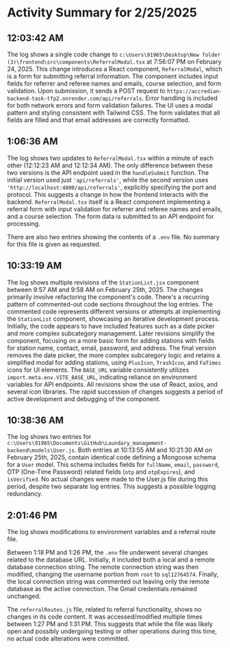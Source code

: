 # Activity Summary for 2/25/2025

## 12:03:42 AM
The log shows a single code change to `c:\Users\91965\Desktop\New folder (3)\frontend\src\components\ReferralModal.tsx` at 7:56:07 PM on February 24, 2025.  This change introduces a React component, `ReferralModal`, which is a form for submitting referral information.  The component includes input fields for referrer and referee names and emails, course selection, and form validation.  Upon submission, it sends a POST request to `https://accredian-backend-task-tfp2.onrender.com/api/referrals`.  Error handling is included for both network errors and form validation failures. The UI uses a modal pattern and styling consistent with Tailwind CSS.  The form validates that all fields are filled and that email addresses are correctly formatted.


## 1:06:36 AM
The log shows two updates to `ReferralModal.tsx` within a minute of each other (12:12:23 AM and 12:12:34 AM).  The only difference between these two versions is the API endpoint used in the `handleSubmit` function. The initial version used just `'api/referrals'`, while the second version uses `'http://localhost:4000/api/referrals'`, explicitly specifying the port and protocol. This suggests a change in how the frontend interacts with the backend.  `ReferralModal.tsx` itself is a React component implementing a referral form with input validation for referrer and referee names and emails, and a course selection. The form data is submitted to an API endpoint for processing.


There are also two entries showing the contents of a `.env` file.  No summary for this file is given as requested.


## 10:33:19 AM
The log shows multiple revisions of the `StationList.jsx` component between 9:57 AM and 9:58 AM on February 25th, 2025.  The changes primarily involve refactoring the component's code.  There's a recurring pattern of commented-out code sections throughout the log entries.  The commented code represents different versions or attempts at implementing the `StationList` component, showcasing an iterative development process.  Initially, the code appears to have included features such as a date picker and more complex subcategory management.  Later revisions simplify the component, focusing on a more basic form for adding stations with fields for station name, contact, email, password, and address. The final version removes the date picker,  the more complex subcategory logic and retains a simplified modal for adding stations, using `PlusIcon`, `TrashIcon`, and `FaTimes` icons for UI elements.  The `BASE_URL` variable consistently utilizes `import.meta.env.VITE_BASE_URL`, indicating reliance on environment variables for API endpoints.  All revisions show the use of React, axios, and several icon libraries.  The rapid succession of changes suggests a period of active development and debugging of the component.


## 10:38:36 AM
The log shows two entries for `c:\Users\91965\Documents\GitHub\Laundary_management-backend\models\User.js`.  Both entries at 10:13:55 AM and 10:21:30 AM on February 25th, 2025, contain identical code defining a Mongoose schema for a `User` model.  This schema includes fields for `fullName`, `email`, `password`, OTP (One-Time Password) related fields (`otp` and `otpExpires`), and `isVerified`.  No actual changes were made to the User.js file during this period, despite two separate log entries.  This suggests a possible logging redundancy.


## 2:01:46 PM
The log shows modifications to environment variables and a referral route file.

Between 1:18 PM and 1:26 PM, the `.env` file underwent several changes related to the database URL.  Initially, it included both a local and a remote database connection string. The remote connection string was then modified, changing the username portion from `root` to `sql12764574`. Finally, the local connection string was commented out leaving only the remote database as the active connection. The Gmail credentials remained unchanged.


The `referralRoutes.js` file, related to referral functionality, shows no changes in its code content. It was accessed/modified multiple times between 1:27 PM and 1:31 PM. This suggests that  while the file was likely open and possibly undergoing testing or other operations during this time, no actual code alterations were committed.
